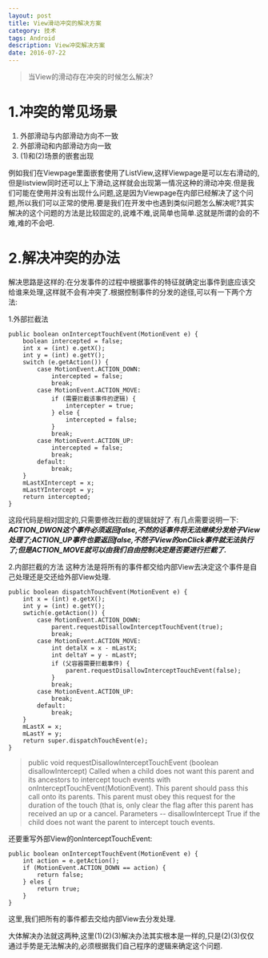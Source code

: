```yaml
---
layout: post
title: View滑动冲突的解决方案
category: 技术
tags: Android
description: View冲突解决方案
date: 2016-07-22
---
```


>当View的滑动存在冲突的时候怎么解决?

# 1.冲突的常见场景

1. 外部滑动与内部滑动方向不一致
2. 外部滑动和内部滑动方向一致
3. (1)和(2)场景的嵌套出现

例如我们在Viewpage里面嵌套使用了ListView,这样Viewpage是可以左右滑动的,但是listview同时还可以上下滑动,这样就会出现第一情况这种的滑动冲突.但是我们可能在使用并没有出现什么问题,这是因为Viewpage在内部已经解决了这个问题,所以我们可以正常的使用.要是我们在开发中也遇到类似问题怎么解决呢?其实解决的这个问题的方法是比较固定的,说难不难,说简单也简单.这就是所谓的会的不难,难的不会吧.

# 2.解决冲突的办法

解决思路是这样的:在分发事件的过程中根据事件的特征就确定出事件到底应该交给谁来处理,这样就不会有冲突了.根据控制事件的分发的途径,可以有一下两个方法:

1.外部拦截法

	public boolean onInterceptTouchEvent(MotionEvent e) {
        boolean intercepted = false;
        int x = (int) e.getX();
        int y = (int) e.getY();
        switch (e.getAction()) {
        	case MotionEvent.ACTION_DOWN:
            	intercepted = false;
            	break;
            case MotionEvent.ACTION_MOVE: 
            	if (需要拦截该事件的逻辑) {
                	intercepter = true;
                } else {
                	intercepted = false;
                }
            	break;
            case MotionEvent.ACTION_UP:
            	intercepted = false;
            	break;
            default:
            	break;
        }
        mLastXIntercept = x;
        mLastYIntercept = y;
        return intercepted;
    }

这段代码是相对固定的,只需要修改拦截的逻辑就好了.有几点需要说明一下:
***ACTION_DWON这个事件必须返回false,不然的话事件将无法继续分发给子View处理了;ACTION_UP事件也要返回false,不然子View的onClick事件就无法执行了;但是ACTION_MOVE就可以由我们自由控制决定是否要进行拦截了.***


2.内部拦截的方法
这种方法是将所有的事件都交给内部View去决定这个事件是自己处理还是交还给外部View处理.

	public boolean dispatchTouchEvent(MotionEvent e) {
    	int x = (int) e.getX();
        int y = (int) e.getY();
        swtich(e.getAction()) {
			case MotionEvent.ACTION_DOWN:
            	parent.requestDisallowInterceptTouchEvent(true);
            	break;
            case MotionEvent.ACTION_MOVE:
            	int detalX = x - mLastX;
                int deltaY = y - mLastY;
                if (父容器需要拦截事件) {
                	parent.requestDisallowInterceptTouchEvent(false);
                }
            	break;
            case MotionEvent.ACTION_UP:
            	break;
            default:
            	break;
        }
        mLastX = x;
        mLastY = y;
        return super.dispatchTouchEvent(e);
    }
    
>public void requestDisallowInterceptTouchEvent (boolean disallowIntercept)
>Called when a child does not want this parent and its ancestors to intercept touch events with onInterceptTouchEvent(MotionEvent).
>This parent should pass this call onto its parents. This parent must obey this request for the duration of the touch (that is, only clear the flag after this parent has received an up or a cancel.
>Parameters  --  disallowIntercept	True if the child does not want the parent to intercept touch events.

还要重写外部View的onInterceptTouchEvent:

	public boolean onInterceptTouchEvent(MotionEvent e) {
    	int action = e.getAction();
        if (MotionEvent.ACTION_DOWN == action) {
        	return false;
        } eles {
        	return true;
        }
    }
    
这里,我们把所有的事件都去交给内部View去分发处理.

大体解决办法就这两种,这里(1)(2)(3)解决办法其实根本是一样的,只是(2)(3)仅仅通过手势是无法解决的,必须根据我们自己程序的逻辑来确定这个问题.
